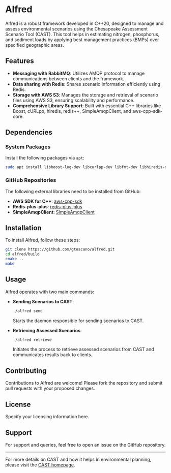 # Alfred

Alfred is a robust framework developed in C++20, designed to manage and assess environmental scenarios using the Chesapeake Assessment Scenario Tool (CAST). This tool helps in estimating nitrogen, phosphorus, and sediment loads by applying best management practices (BMPs) over specified geographic areas.

## Features

- **Messaging with RabbitMQ**: Utilizes AMQP protocol to manage communications between clients and the framework.
- **Data sharing with Redis**: Shares scenario information efficiently using Redis.
- **Storage with AWS S3**: Manages the storage and retrieval of scenario files using AWS S3, ensuring scalability and performance.
- **Comprehensive Library Support**: Built with essential C++ libraries like Boost, cURLpp, hiredis, redis++, SimpleAmqpClient, and aws-cpp-sdk-core.

## Dependencies

### System Packages

Install the following packages via `apt`:

```bash
sudo apt install libboost-log-dev libcurlpp-dev libfmt-dev libhiredis-dev librabbitmq-dev
```

### GitHub Repositories

The following external libraries need to be installed from GitHub:

- **AWS SDK for C++**: [aws-cpp-sdk](https://github.com/aws/aws-sdk-cpp)
- **Redis-plus-plus**: [redis-plus-plus](https://github.com/sewenew/redis-plus-plus)
- **SimpleAmqpClient**: [SimpleAmqpClient](https://github.com/alanxz/SimpleAmqpClient)

## Installation

To install Alfred, follow these steps:

```bash
git clone https://github.com/gtoscano/alfred.git
cd alfred/build
cmake ..
make
```

## Usage

Alfred operates with two main commands:

- **Sending Scenarios to CAST**:
  ```bash
  ./alfred send
  ```
  Starts the daemon responsible for sending scenarios to CAST.

- **Retrieving Assessed Scenarios**:
  ```bash
  ./alfred retrieve
  ```
  Initiates the process to retrieve assessed scenarios from CAST and communicates results back to clients.

## Contributing

Contributions to Alfred are welcome! Please fork the repository and submit pull requests with your proposed changes.

## License

Specify your licensing information here.

## Support

For support and queries, feel free to open an issue on the GitHub repository.

---

For more details on CAST and how it helps in environmental planning, please visit the [CAST homepage](https://www.casttool.org).

